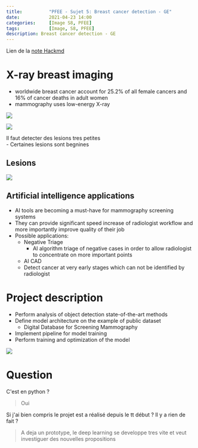 ```yaml
---
title:          "PFEE - Sujet 5: Breast cancer detection - GE"
date:           2021-04-23 14:00
categories:     [Image S8, PFEE]
tags:           [Image, S8, PFEE]
description: Breast cancer detection - GE
---
```

Lien de la [note Hackmd](https://hackmd.io/@lemasymasa/H18PvElDu)

# X-ray breast imaging
- worldwide breast cancer account for $25.2\%$ of all female cancers and 16% of cancer deaths in adult women
- mammography uses low-energy X-ray

![](https://i.imgur.com/tSu99Ir.png)

![](https://i.imgur.com/mf8uyE4.png)

<div class="alert alert-warning" role="alert" markdown="1">
Il faut detecter des lesions tres petites
</div>
- Certaines lesions sont begnines

## Lesions
![](https://i.imgur.com/pqvt1wV.jpg)

## Artificial intelligence applications
- AI tools are becoming a must-have for mammography screening systems
- They can provide significant speed increase of radiologist workflow and more importantly improve quality of their job
- Possible applications:
    - Negative Triage
        - AI algorithm triage of negative cases in order to allow radiologist to concentrate on more important points
    - AI CAD
    - Detect cancer at very early stages which can not be identified by radiologist

# Project description
- Perform analysis of object detection state-of-the-art methods
- Define model architecture on the example of public dataset
    - Digital Database for Screening Mammography
- Implement pipeline for model training 
- Perform training and optimization of the model

![](https://i.imgur.com/4RZ4q8g.png)

# Question

C'est en python ?
> Oui

Si j'ai bien compris le projet est a réalisé depuis le tt début ? Il y a rien de fait ?
> A deja un prototype, le deep learning se developpe tres vite et veut investiguer des nouvelles propositions